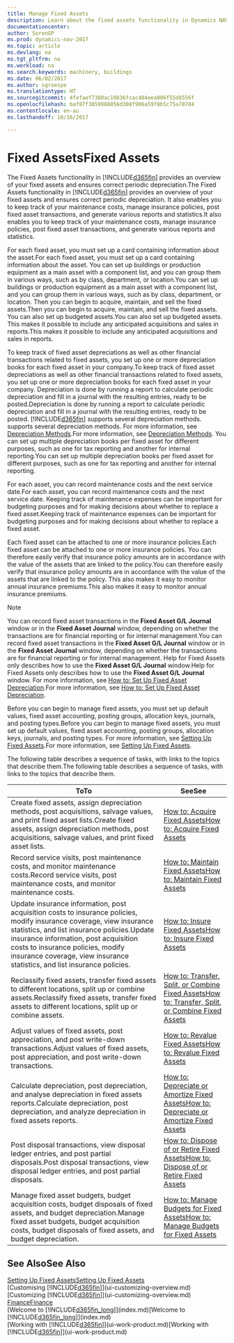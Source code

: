```yaml
---
title: Manage Fixed Assets
description: Learn about the fixed assets functionality in Dynamics NAV and get an overview of how to work with fixed assets.
documentationcenter: 
author: SorenGP
ms.prod: dynamics-nav-2017
ms.topic: article
ms.devlang: na
ms.tgt_pltfrm: na
ms.workload: na
ms.search.keywords: machinery, buildings
ms.date: 06/02/2017
ms.author: sgroespe
ms.translationtype: HT
ms.sourcegitcommit: 4fefaef7380ac10836fcac404eea006f55d8556f
ms.openlocfilehash: baf87f3059988056d308f906a59f8b5c75a78784
ms.contentlocale: en-au
ms.lasthandoff: 10/16/2017

---
```

# <a name="fixed-assets"></a><span data-ttu-id="05640-103">Fixed Assets</span><span class="sxs-lookup"><span data-stu-id="05640-103">Fixed Assets</span></span>
<span data-ttu-id="05640-104">The Fixed Assets functionality in [!INCLUDE[d365fin](includes/d365fin_md.md)] provides an overview of your fixed assets and ensures correct periodic depreciation.</span><span class="sxs-lookup"><span data-stu-id="05640-104">The Fixed Assets functionality in [!INCLUDE[d365fin](includes/d365fin_md.md)] provides an overview of your fixed assets and ensures correct periodic depreciation.</span></span> <span data-ttu-id="05640-105">It also enables you to keep track of your maintenance costs, manage insurance policies, post fixed asset transactions, and generate various reports and statistics.</span><span class="sxs-lookup"><span data-stu-id="05640-105">It also enables you to keep track of your maintenance costs, manage insurance policies, post fixed asset transactions, and generate various reports and statistics.</span></span>

<span data-ttu-id="05640-106">For each fixed asset, you must set up a card containing information about the asset.</span><span class="sxs-lookup"><span data-stu-id="05640-106">For each fixed asset, you must set up a card containing information about the asset.</span></span> <span data-ttu-id="05640-107">You can set up buildings or production equipment as a main asset with a component list, and you can group them in various ways, such as by class, department, or location.</span><span class="sxs-lookup"><span data-stu-id="05640-107">You can set up buildings or production equipment as a main asset with a component list, and you can group them in various ways, such as by class, department, or location.</span></span> <span data-ttu-id="05640-108">Then you can begin to acquire, maintain, and sell the fixed assets.</span><span class="sxs-lookup"><span data-stu-id="05640-108">Then you can begin to acquire, maintain, and sell the fixed assets.</span></span> <span data-ttu-id="05640-109">You can also set up budgeted assets.</span><span class="sxs-lookup"><span data-stu-id="05640-109">You can also set up budgeted assets.</span></span> <span data-ttu-id="05640-110">This makes it possible to include any anticipated acquisitions and sales in reports.</span><span class="sxs-lookup"><span data-stu-id="05640-110">This makes it possible to include any anticipated acquisitions and sales in reports.</span></span>

<span data-ttu-id="05640-111">To keep track of fixed asset depreciations as well as other financial transactions related to fixed assets, you set up one or more depreciation books for each fixed asset in your company.</span><span class="sxs-lookup"><span data-stu-id="05640-111">To keep track of fixed asset depreciations as well as other financial transactions related to fixed assets, you set up one or more depreciation books for each fixed asset in your company.</span></span> <span data-ttu-id="05640-112">Depreciation is done by running a report to calculate periodic depreciation and fill in a journal with the resulting entries, ready to be posted.</span><span class="sxs-lookup"><span data-stu-id="05640-112">Depreciation is done by running a report to calculate periodic depreciation and fill in a journal with the resulting entries, ready to be posted.</span></span> [!INCLUDE[d365fin](includes/d365fin_md.md)]<span data-ttu-id="05640-113"> supports several depreciation methods.</span><span class="sxs-lookup"><span data-stu-id="05640-113"> supports several depreciation methods.</span></span> <span data-ttu-id="05640-114">For more information, see [Depreciation Methods](fa-depreciation-methods.md).</span><span class="sxs-lookup"><span data-stu-id="05640-114">For more information, see [Depreciation Methods](fa-depreciation-methods.md).</span></span> <span data-ttu-id="05640-115">You can set up multiple depreciation books per fixed asset for different purposes, such as one for tax reporting and another for internal reporting.</span><span class="sxs-lookup"><span data-stu-id="05640-115">You can set up multiple depreciation books per fixed asset for different purposes, such as one for tax reporting and another for internal reporting.</span></span>

<span data-ttu-id="05640-116">For each asset, you can record maintenance costs and the next service date.</span><span class="sxs-lookup"><span data-stu-id="05640-116">For each asset, you can record maintenance costs and the next service date.</span></span> <span data-ttu-id="05640-117">Keeping track of maintenance expenses can be important for budgeting purposes and for making decisions about whether to replace a fixed asset.</span><span class="sxs-lookup"><span data-stu-id="05640-117">Keeping track of maintenance expenses can be important for budgeting purposes and for making decisions about whether to replace a fixed asset.</span></span>

<span data-ttu-id="05640-118">Each fixed asset can be attached to one or more insurance policies.</span><span class="sxs-lookup"><span data-stu-id="05640-118">Each fixed asset can be attached to one or more insurance policies.</span></span> <span data-ttu-id="05640-119">You can therefore easily verify that insurance policy amounts are in accordance with the value of the assets that are linked to the policy.</span><span class="sxs-lookup"><span data-stu-id="05640-119">You can therefore easily verify that insurance policy amounts are in accordance with the value of the assets that are linked to the policy.</span></span> <span data-ttu-id="05640-120">This also makes it easy to monitor annual insurance premiums.</span><span class="sxs-lookup"><span data-stu-id="05640-120">This also makes it easy to monitor annual insurance premiums.</span></span>

> [!NOTE]  
>   <span data-ttu-id="05640-121">You can record fixed asset transactions in the **Fixed Asset G/L Journal** window or in the **Fixed Asset Journal** window, depending on whether the transactions are for financial reporting or for internal management.</span><span class="sxs-lookup"><span data-stu-id="05640-121">You can record fixed asset transactions in the **Fixed Asset G/L Journal** window or in the **Fixed Asset Journal** window, depending on whether the transactions are for financial reporting or for internal management.</span></span> <span data-ttu-id="05640-122">Help for Fixed Assets only describes how to use the **Fixed Asset G/L Journal** window.</span><span class="sxs-lookup"><span data-stu-id="05640-122">Help for Fixed Assets only describes how to use the **Fixed Asset G/L Journal** window.</span></span> <span data-ttu-id="05640-123">For more information, see [How to: Set Up Fixed Asset Depreciation](fa-how-setup-depreciation.md).</span><span class="sxs-lookup"><span data-stu-id="05640-123">For more information, see [How to: Set Up Fixed Asset Depreciation](fa-how-setup-depreciation.md).</span></span>

<span data-ttu-id="05640-124">Before you can begin to manage fixed assets, you must set up default values, fixed asset accounting, posting groups, allocation keys, journals, and posting types.</span><span class="sxs-lookup"><span data-stu-id="05640-124">Before you can begin to manage fixed assets, you must set up default values, fixed asset accounting, posting groups, allocation keys, journals, and posting types.</span></span> <span data-ttu-id="05640-125">For more information, see [Setting Up Fixed Assets](fa-setup.md).</span><span class="sxs-lookup"><span data-stu-id="05640-125">For more information, see [Setting Up Fixed Assets](fa-setup.md).</span></span>

<span data-ttu-id="05640-126">The following table describes a sequence of tasks, with links to the topics that describe them.</span><span class="sxs-lookup"><span data-stu-id="05640-126">The following table describes a sequence of tasks, with links to the topics that describe them.</span></span>

| <span data-ttu-id="05640-127">To</span><span class="sxs-lookup"><span data-stu-id="05640-127">To</span></span> | <span data-ttu-id="05640-128">See</span><span class="sxs-lookup"><span data-stu-id="05640-128">See</span></span> |
| --- | --- |
| <span data-ttu-id="05640-129">Create fixed assets, assign depreciation methods, post acquisitions, salvage values, and print fixed asset lists.</span><span class="sxs-lookup"><span data-stu-id="05640-129">Create fixed assets, assign depreciation methods, post acquisitions, salvage values, and print fixed asset lists.</span></span> |[<span data-ttu-id="05640-130">How to: Acquire Fixed Assets</span><span class="sxs-lookup"><span data-stu-id="05640-130">How to: Acquire Fixed Assets</span></span>](fa-how-acquire.md) |
| <span data-ttu-id="05640-131">Record service visits, post maintenance costs, and monitor maintenance costs.</span><span class="sxs-lookup"><span data-stu-id="05640-131">Record service visits, post maintenance costs, and monitor maintenance costs.</span></span> |[<span data-ttu-id="05640-132">How to: Maintain Fixed Assets</span><span class="sxs-lookup"><span data-stu-id="05640-132">How to: Maintain Fixed Assets</span></span>](fa-how-maintain.md) |
| <span data-ttu-id="05640-133">Update insurance information, post acquisition costs to insurance policies, modify insurance coverage, view insurance statistics, and list insurance policies.</span><span class="sxs-lookup"><span data-stu-id="05640-133">Update insurance information, post acquisition costs to insurance policies, modify insurance coverage, view insurance statistics, and list insurance policies.</span></span> |[<span data-ttu-id="05640-134">How to: Insure Fixed Assets</span><span class="sxs-lookup"><span data-stu-id="05640-134">How to: Insure Fixed Assets</span></span>](fa-how-insure.md) |
| <span data-ttu-id="05640-135">Reclassify fixed assets, transfer fixed assets to different locations, split up or combine assets.</span><span class="sxs-lookup"><span data-stu-id="05640-135">Reclassify fixed assets, transfer fixed assets to different locations, split up or combine assets.</span></span> |[<span data-ttu-id="05640-136">How to: Transfer, Split, or Combine Fixed Assets</span><span class="sxs-lookup"><span data-stu-id="05640-136">How to: Transfer, Split, or Combine Fixed Assets</span></span>](fa-how-trans-split-combine.md) |
| <span data-ttu-id="05640-137">Adjust values of fixed assets, post appreciation, and post write-down transactions.</span><span class="sxs-lookup"><span data-stu-id="05640-137">Adjust values of fixed assets, post appreciation, and post write-down transactions.</span></span> |[<span data-ttu-id="05640-138">How to: Revalue Fixed Assets</span><span class="sxs-lookup"><span data-stu-id="05640-138">How to: Revalue Fixed Assets</span></span>](fa-how-revalue.md) |
| <span data-ttu-id="05640-139">Calculate depreciation, post depreciation, and analyse depreciation in fixed assets reports.</span><span class="sxs-lookup"><span data-stu-id="05640-139">Calculate depreciation, post depreciation, and  analyze depreciation in fixed assets reports.</span></span> |[<span data-ttu-id="05640-140">How to: Depreciate or Amortize Fixed Assets</span><span class="sxs-lookup"><span data-stu-id="05640-140">How to: Depreciate or Amortize Fixed Assets</span></span>](fa-how-depreciate-amortize.md) |
| <span data-ttu-id="05640-141">Post disposal transactions, view disposal ledger entries, and post partial disposals.</span><span class="sxs-lookup"><span data-stu-id="05640-141">Post disposal transactions, view disposal ledger entries, and post partial disposals.</span></span> |[<span data-ttu-id="05640-142">How to: Dispose of or Retire Fixed Assets</span><span class="sxs-lookup"><span data-stu-id="05640-142">How to: Dispose of or Retire Fixed Assets</span></span>](fa-how-dispose-retire.md) |
| <span data-ttu-id="05640-143">Manage fixed asset budgets, budget acquisition costs, budget disposals of fixed assets, and budget depreciation.</span><span class="sxs-lookup"><span data-stu-id="05640-143">Manage fixed asset budgets, budget acquisition costs, budget disposals of fixed assets, and budget depreciation.</span></span> |[<span data-ttu-id="05640-144">How to: Manage Budgets for Fixed Assets</span><span class="sxs-lookup"><span data-stu-id="05640-144">How to: Manage Budgets for Fixed Assets</span></span>](fa-how-manage-budgets.md) |

## <a name="see-also"></a><span data-ttu-id="05640-145">See Also</span><span class="sxs-lookup"><span data-stu-id="05640-145">See Also</span></span>
[<span data-ttu-id="05640-146">Setting Up Fixed Assets</span><span class="sxs-lookup"><span data-stu-id="05640-146">Setting Up Fixed Assets</span></span>](fa-setup.md)  
<span data-ttu-id="05640-147">[Customising [!INCLUDE[d365fin](includes/d365fin_md.md)]](ui-customizing-overview.md)</span><span class="sxs-lookup"><span data-stu-id="05640-147">[Customizing [!INCLUDE[d365fin](includes/d365fin_md.md)]](ui-customizing-overview.md)</span></span>  
[<span data-ttu-id="05640-148">Finance</span><span class="sxs-lookup"><span data-stu-id="05640-148">Finance</span></span>](finance.md)  
<span data-ttu-id="05640-149">[Welcome to [!INCLUDE[d365fin_long](includes/d365fin_long_md.md)]](index.md)</span><span class="sxs-lookup"><span data-stu-id="05640-149">[Welcome to [!INCLUDE[d365fin_long](includes/d365fin_long_md.md)]](index.md)</span></span>  
<span data-ttu-id="05640-150">[Working with [!INCLUDE[d365fin](includes/d365fin_md.md)]](ui-work-product.md)</span><span class="sxs-lookup"><span data-stu-id="05640-150">[Working with [!INCLUDE[d365fin](includes/d365fin_md.md)]](ui-work-product.md)</span></span>

